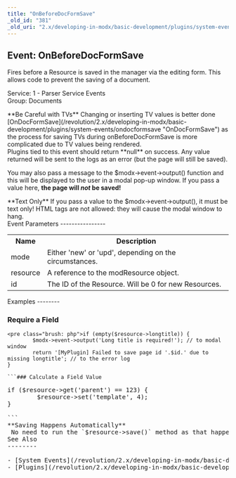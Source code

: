 ```yaml
---
title: "OnBeforeDocFormSave"
_old_id: "381"
_old_uri: "2.x/developing-in-modx/basic-development/plugins/system-events/onbeforedocformsave"
---
```


Event: OnBeforeDocFormSave
--------------------------

Fires before a Resource is saved in the manager via the editing form. This allows code to prevent the saving of a document.

Service: 1 - Parser Service Events   
 Group: Documents

<div class="info">**Be Careful with TVs**   
 Changing or inserting TV values is better done [OnDocFormSave](/revolution/2.x/developing-in-modx/basic-development/plugins/system-events/ondocformsave "OnDocFormSave") as the process for saving TVs during onBeforeDocFormSave is more complicated due to TV values being rendered.</div>Plugins tied to this event should return **null** on success. Any value returned will be sent to the logs as an error (but the page will still be saved).

You may also pass a message to the $modx->event->output() function and this will be displayed to the user in a modal pop-up window. If you pass a value here, **the page will _not_ be saved!**

<div class="warning">**Text Only**   
 If you pass a value to the $modx->event->output(), it must be text only! HTML tags are not allowed: they will cause the modal window to hang.</div>Event Parameters
----------------

<table><tbody><tr><th>Name</th> <th>Description</th> </tr><tr><td>mode</td> <td>Either 'new' or 'upd', depending on the circumstances.</td> </tr><tr><td>resource</td> <td>A reference to the modResource object.</td> </tr><tr><td>id</td> <td>The ID of the Resource. Will be 0 for new Resources.</td></tr></tbody></table>Examples
--------

### Require a Field

```
<pre class="brush: php">if (empty($resource->longtitle)) {
        $modx->event->output('Long title is required!'); // to modal window
        return '[MyPlugin] Failed to save page id '.$id.' due to missing longtitle'; // to the error log
}

```### Calculate a Field Value

```
<pre class="brush: php">if ($resource->get('parent') == 123) {
        $resource->set('template', 4);
}

```<div class="tip">**Saving Happens Automatically**   
 No need to run the `$resource->save()` method as that happens automatically.</div>See Also
--------

- [System Events](/revolution/2.x/developing-in-modx/basic-development/plugins/system-events "System Events")
- [Plugins](/revolution/2.x/developing-in-modx/basic-development/plugins "Plugins")